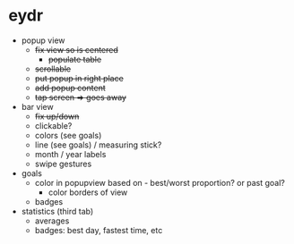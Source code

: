 # eydr

- popup view
  - ~~fix view so is centered~~
    - ~~populate table~~
  - ~~scrollable~~
  - ~~put popup in right place~~
  - ~~add popup content~~
  - ~~tap screen => goes away~~
- bar view
  - ~~fix up/down~~
  - clickable?
  - colors (see goals)
  - line (see goals) / measuring stick?
  - month / year labels
  - swipe gestures
- goals
  - color in popupview based on - best/worst proportion? or past goal?
    - color borders of view
  - badges
- statistics (third tab)
  - averages
  - badges: best day, fastest time, etc

